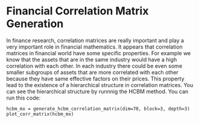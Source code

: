 # Financial Correlation Matrix Generation
In finance research, correlation matrices are really important and play a very important role in financial mathematics. It appears that correlation matrices in financial world have some specific properties. For example we know that the assets that are in the same industry would have a high correlation with each other. In each industry there could be even some smaller subgroups of assets that are more correlated with each other because they have same effective factors on their prices. This property lead to the existence of a hierarchical structure in correlation matrices. You can see the hierarchical structure by runnnig the HCBM method. You can run this code:
```
hcbm_mx = generate_hcbm_correlation_matrix(dim=70, block=3, depth=3)
plot_corr_matrix(hcbm_mx)
```
